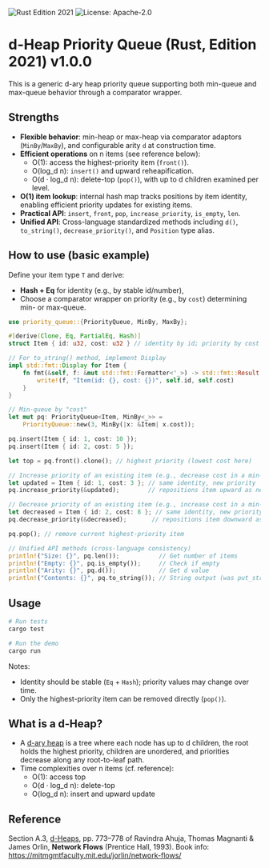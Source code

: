 ![Rust Edition 2021](https://img.shields.io/badge/Rust-Edition_2021-orange.svg)
![License: Apache-2.0](https://img.shields.io/badge/License-Apache_2.0-green.svg)

# d-Heap Priority Queue (Rust, Edition 2021) v1.0.0

This is a generic d-ary heap priority queue supporting both min-queue and max-queue behavior through a comparator wrapper.

## Strengths

- **Flexible behavior**: min-heap or max-heap via comparator adaptors (`MinBy`/`MaxBy`), and configurable arity `d` at construction time.
- **Efficient operations** on n items (see reference below):
  - O(1): access the highest-priority item (`front()`).
  - O(log_d n): `insert()` and upward reheapification.
  - O(d · log_d n): delete-top (`pop()`), with up to d children examined per level.
- **O(1) item lookup**: internal hash map tracks positions by item identity, enabling efficient priority updates for existing items.
- **Practical API**: `insert`, `front`, `pop`, `increase_priority`, `is_empty`, `len`.
- **Unified API**: Cross-language standardized methods including `d()`, `to_string()`, `decrease_priority()`, and `Position` type alias.

## How to use (basic example)

Define your item type `T` and derive:
- **Hash + Eq** for identity (e.g., by stable id/number),
- Choose a comparator wrapper on priority (e.g., by `cost`) determining min- or max-queue.

```rust
use priority_queue::{PriorityQueue, MinBy, MaxBy};

#[derive(Clone, Eq, PartialEq, Hash)]
struct Item { id: u32, cost: u32 } // identity by id; priority by cost

// For to_string() method, implement Display
impl std::fmt::Display for Item {
    fn fmt(&self, f: &mut std::fmt::Formatter<'_>) -> std::fmt::Result {
        write!(f, "Item(id: {}, cost: {})", self.id, self.cost)
    }
}

// Min-queue by "cost"
let mut pq: PriorityQueue<Item, MinBy<_>> =
    PriorityQueue::new(3, MinBy(|x: &Item| x.cost));

pq.insert(Item { id: 1, cost: 10 });
pq.insert(Item { id: 2, cost: 5 });

let top = pq.front().clone(); // highest priority (lowest cost here)

// Increase priority of an existing item (e.g., decrease cost in a min-queue)
let updated = Item { id: 1, cost: 3 }; // same identity, new priority
pq.increase_priority(&updated);        // repositions item upward as needed

// Decrease priority of an existing item (e.g., increase cost in a min-queue)
let decreased = Item { id: 2, cost: 8 }; // same identity, new priority
pq.decrease_priority(&decreased);       // repositions item downward as needed

pq.pop(); // remove current highest-priority item

// Unified API methods (cross-language consistency)
println!("Size: {}", pq.len());           // Get number of items
println!("Empty: {}", pq.is_empty());     // Check if empty
println!("Arity: {}", pq.d());            // Get d value
println!("Contents: {}", pq.to_string()); // String output (was put_string())
```

## Usage

```bash
# Run tests
cargo test

# Run the demo
cargo run
```

Notes:
- Identity should be stable (`Eq` + `Hash`); priority values may change over time.
- Only the highest-priority item can be removed directly (`pop()`).

## What is a d-Heap?

- A [d-ary heap](https://en.wikipedia.org/wiki/D-ary_heap) is a tree where each node has up to d children, the root holds the highest priority, children are unordered, and priorities decrease along any root-to-leaf path.
- Time complexities over n items (cf. reference):
  - O(1): access top
  - O(d · log_d n): delete-top
  - O(log_d n): insert and upward update

## Reference

Section A.3, [d-Heaps](https://en.wikipedia.org/wiki/D-ary_heap), pp. 773–778 of Ravindra Ahuja, Thomas Magnanti & James Orlin, **Network Flows** (Prentice Hall, 1993). Book info: https://mitmgmtfaculty.mit.edu/jorlin/network-flows/
